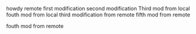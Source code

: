 howdy remote
first modification
second modification
Third mod from local
fouth mod from local
third modification from remote
fifth mod from remote


fouth mod from remote
